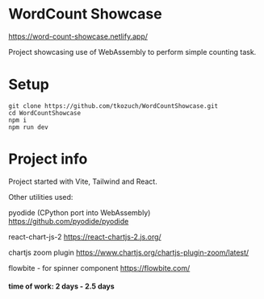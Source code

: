 # WordCount Showcase

https://word-count-showcase.netlify.app/

Project showcasing use of WebAssembly to perform simple counting task.

# Setup

```
git clone https://github.com/tkozuch/WordCountShowcase.git
cd WordCountShowcase
npm i
npm run dev
```

# Project info

Project started with Vite, Tailwind and React.

Other utilities used:

pyodide (CPython port into WebAssembly) https://github.com/pyodide/pyodide

react-chart-js-2 https://react-chartjs-2.js.org/

chartjs zoom plugin https://www.chartjs.org/chartjs-plugin-zoom/latest/

flowbite - for spinner component https://flowbite.com/

#### time of work: 2 days - 2.5 days
